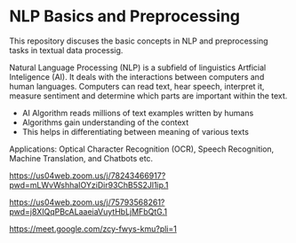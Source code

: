# NLP Basics and Preprocessing 
This repository discuses the basic concepts in NLP and preprocessing tasks in textual data processig.

Natural Language Processing (NLP) is a subfield of linguistics Artficial Inteligence (AI). It deals with the interactions between computers and human languages. Computers can read text, hear speech, interpret it, measure sentiment and determine which parts are important within the text.

- AI Algorithm reads millions of text examples written by humans
- Algorithms gain understanding of the context
- This helps in differentiating between meaning of various texts

Applications: Optical Character Recognition (OCR), Speech Recognition, Machine Translation, and Chatbots etc.

https://us04web.zoom.us/j/78243466917?pwd=mLWvWshhaIOYziDir93ChB5S2Jl1ip.1

https://us04web.zoom.us/j/75793568261?pwd=j8XIQqPBcALaaeiaVuytHbLjMFbQtG.1


https://meet.google.com/zcy-fwys-kmu?pli=1
